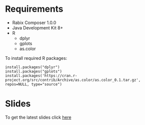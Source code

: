 
# Requirements

- Rabix Composer 1.0.0
- Java Development Kit 8+
- R
    - dplyr
    - gplots
    - as.color

To install required R packages:
```
install.packages("dplyr")
install.packages("gplots")
install.packages('https://cran.r-project.org/src/contrib/Archive/as.color/as.color_0.1.tar.gz', repos=NULL, type="source")
```


# Slides

To get the latest slides click [here](https://raw.githubusercontent.com/michael-kotliar/cwl_training/master/slides/cwl_workshop.pptx)